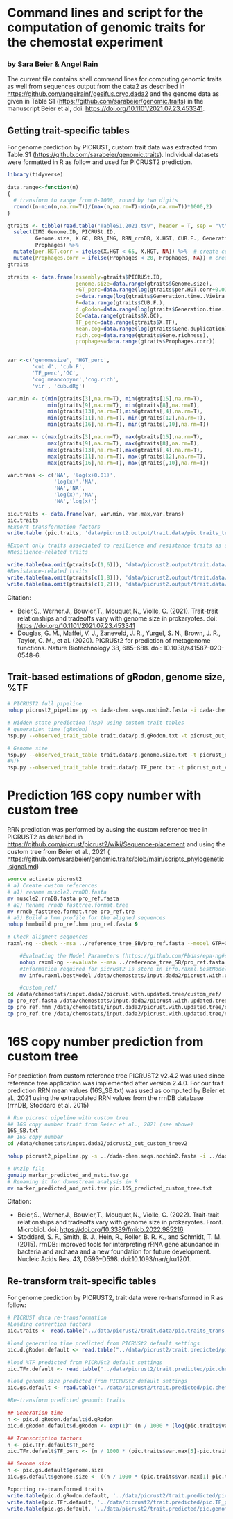 # Command lines and script for the computation of genomic traits for the chemostat experiment

### by Sara Beier & Angel Rain

The current file contains shell command lines for computing genomic traits as well from sequences output from the data2 as described in https://github.com/angelrainf/gesifus.cryo.dada2 and the genome data as given in Table S1 (https://github.com/sarabeier/genomic.traits) in the manuscript Beier et al, doi: https://doi.org/10.1101/2021.07.23.453341.


## Getting trait-specific tables 
For genome prediction by PICRUST, custom trait data was extracted from Table.S1 (https://github.com/sarabeier/genomic.traits). Individual datasets were formatted in R as follow and used for PICRUST2 prediction.

```R
library(tidyverse)

data.range<-function(n)
{
  # transform to range from 0-1000, round by two digits
  round((n-min(n,na.rm=T))/(max(n,na.rm=T)-min(n,na.rm=T))*1000,2)
}

gtraits <- tibble(read.table("TableS1.2021.tsv", header = T, sep = "\t", fill = T)) %>%
  select(IMG.Genome.ID, PICRUSt.ID,
         Genome.size, X.GC, RRN_IMG, RRN_rrnDB, X.HGT, CUB.F., Generation.time..Vieira.Silva., Generation.time..gRodon., Gene.duplication, Gene.richness, X.TF,
         Prophages) %>% 
  mutate(per.HGT.corr = ifelse(X.HGT < 65, X.HGT, NA)) %>%  # create column with %HGT values larger 65% 
  mutate(Prophages.corr = ifelse(Prophages < 20, Prophages, NA)) # create column with Prophages >2 
gtraits

ptraits <- data.frame(assembly=gtraits$PICRUSt.ID,
                      genome.size=data.range(gtraits$Genome.size),
                      HGT_perc=data.range(log(gtraits$per.HGT.corr+0.01)),
                      d=data.range(log(gtraits$Generation.time..Vieira.Silva.)),
                      F=data.range(gtraits$CUB.F.),
                      d.gRodon=data.range(log(gtraits$Generation.time..gRodon.)),
                      GC=data.range(gtraits$X.GC),
                      TF_perc=data.range(gtraits$X.TF),
                      mean.cog=data.range(log(gtraits$Gene.duplication)),
                      rich.cog=data.range(gtraits$Gene.richness),
                      prophages=data.range(gtraits$Prophages.corr))


var <-c('genomesize', 'HGT_perc', 
        'cub.d', 'cub.F',
        'TF_perc','GC',
        'cog.meancopynr','cog.rich',
        'vir', 'cub.dRg')

var.min <- c(min(gtraits[3],na.rm=T), min(gtraits[15],na.rm=T),
             min(gtraits[9],na.rm=T), min(gtraits[8],na.rm=T),
             min(gtraits[13],na.rm=T),min(gtraits[,4],na.rm=T),
             min(gtraits[11],na.rm=T), min(gtraits[12],na.rm=T),
             min(gtraits[16],na.rm=T), min(gtraits[,10],na.rm=T))

var.max <- c(max(gtraits[3],na.rm=T), max(gtraits[15],na.rm=T), 
             max(gtraits[9],na.rm=T), max(gtraits[8],na.rm=T),
             max(gtraits[13],na.rm=T),max(gtraits[,4],na.rm=T),
             max(gtraits[11],na.rm=T), max(gtraits[12],na.rm=T), 
             max(gtraits[16],na.rm=T), max(gtraits[,10],na.rm=T))

var.trans <- c('NA', 'log(x+0.01)', 
               'log(x)','NA',
               'NA','NA',
               'log(x)','NA',
               'NA','log(x)')

pic.traits <- data.frame(var, var.min, var.max,var.trans)
pic.traits
#Export transformation factors
write.table (pic.traits, 'data/picrust2.output/trait.data/pic.traits_trans.tab', sep='\t', row.names=FALSE)

#Export only traits associated to resilience and resistance traits as single files for picrust
#Resilience-related traits

write.table(na.omit(ptraits[c(1,6)]), 'data/picrust2.output/trait.data/p.d.gRodon.txt', row.names=FALSE, sep ='\t',quote=FALSE)
#Resistance-related traits
write.table(na.omit(ptraits[c(1,8)]), 'data/picrust2.output/trait.data/p.TF_perc.txt', row.names=FALSE, sep ='\t',quote=FALSE)
write.table(na.omit(ptraits[c(1,2)]), 'data/picrust2.output/trait.data/p.genome.size.txt', row.names=FALSE, sep ='\t',quote=FALSE)

```
Citation:  
* Beier,S., Werner,J., Bouvier,T., Mouquet,N., Violle, C. (2021). Trait-trait relationships and tradeoffs vary with genome size in prokaryotes. doi: https://doi.org/10.1101/2021.07.23.453341
* Douglas, G. M., Maffei, V. J., Zaneveld, J. R., Yurgel, S. N., Brown, J. R., Taylor, C. M., et al. (2020). PICRUSt2 for prediction of metagenome functions. Nature Biotechnology 38, 685–688. doi: 10.1038/s41587-020-0548-6.


## Trait-based estimations of gRodon, genome size, %TF

```bash
# PICRUST2 full pipeline
nohup picrust2_pipeline.py -s dada-chem.seqs.nochim2.fasta -i dada-chem.rcounts.ASV.2.tab --no_pathways --min_samples 0 -o picrust2_out_full -p 15 &

# Hidden state prediction (hsp) using custom trait tables
# generation time (gRodon)
hsp.py --observed_trait_table trait.data/p.d.gRodon.txt -t picrust_out_v1/out.tre -o picrust.traits/pic.dgR_predicted -n -p 10 #new

# Genome size
hsp.py --observed_trait_table trait.data/p.genome.size.txt -t picrust_out_v1/out.tre -o picrust.traits/pic.genomesize_predicted -n -p 10 #new
#%TF
hsp.py --observed_trait_table trait.data/p.TF_perc.txt -t picrust_out_v1/out.tre -o picrust.traits/pic.TF_perc_predicted -n -p 10 #new
```

# Prediction 16S copy number with custom tree

RRN prediction was performed by ausing the custom reference tree in PICRUST2 as described in https://github.com/picrust/picrust2/wiki/Sequence-placement and using the custom tree from Beier et al., 2021 ( https://github.com/sarabeier/genomic.traits/blob/main/scripts_phylogenetic.signal.md)

```bash
source activate picrust2
# a) Create custom references
# a1) rename muscle2.rrnDB.fasta
mv muscle2.rrnDB.fasta pro_ref.fasta
# a2) Rename rrndb_fasttree.format.tree
mv rrndb_fasttree.format.tree pro_ref.tre
# a3) Build a hmm profile for the aligned sequences
nohup hmmbuild pro_ref.hmm pro_ref.fasta &

# Check aligment sequences
raxml-ng --check --msa ../reference_tree_SB/pro_ref.fasta --model GTR+G --prefix T1

    #Evaluating the Model Parameters (https://github.com/Pbdas/epa-ng#setting-the-model-parameters)
    nohup raxml-ng --evaluate --msa ../reference_tree_SB/pro_ref.fasta --tree ../reference_tree_SB/pro_ref.tre --prefix info --model GTR+G+F --threads 10 &
    #Information required for picrust2 is store in info.raxml.bestModel> to be renamed > xxx.model
    mv info.raxml.bestModel /data/chemostats/input.dada2/picrust.with.updated.tree/custom_ref/custom_ref.model

    #custom_ref/
cd /data/chemostats/input.dada2/picrust.with.updated.tree/custom_ref/
cp pro_ref.fasta /data/chemostats/input.dada2/picrust.with.updated.tree/custom_ref/custom_ref.fasta
cp pro_ref.hmm /data/chemostats/input.dada2/picrust.with.updated.tree/custom_ref/custom_ref.hmm
cp pro_ref.tre /data/chemostats/input.dada2/picrust.with.updated.tree/custom_ref/custom_ref.tre
```

# 16S copy number prediction from custom tree
For prediction from custom reference tree PICRUST2 v2.4.2 was used since reference tree application was implemented after version 2.4.0. For our trait prediction RRN mean values (16S_SB.txt) was used as computed by Beier et al., 2021 using the extrapolated RRN values from the rrnDB database (rrnDB, Stoddard et al. 2015)

```bash
# Run picrust pipeline with custom tree
## 16S copy number trait from Beier et al., 2021 (see above)
16S_SB.txt
## 16S copy number
cd /data/chemostats/input.dada2/picrust2_out_custom_treev2

nohup picrust2_pipeline.py -s ../dada-chem.seqs.nochim2.fasta -i ../dada-chem.rcounts.ASV.2.tab --min_samples 0 -o picrust2_out_custom_treev2 -p 10 --ref_dir ../picrust.with.updated.tree/custom_ref/ --marker_gene_table ../picrust.with.updated.tree/trait_tables/16S_SB.txt --no_pathways --skip_minpath --edge_exponent 0 &

# Unzip file
gunzip marker_predicted_and_nsti.tsv.gz
# Renaming it for downstream analysis in R
mv marker_predicted_and_nsti.tsv pic.16S_predicted_custom_tree.txt 
```
Citation:  
* Beier,S., Werner,J., Bouvier,T., Mouquet,N., Violle, C. (2022). Trait-trait relationships and tradeoffs vary with genome size in prokaryotes. Front. Microbiol. doi: https://doi.org/10.3389/fmicb.2022.985216
* Stoddard, S. F., Smith, B. J., Hein, R., Roller, B. R. K., and Schmidt, T. M. (2015). rrnDB: improved tools for interpreting rRNA gene abundance in bacteria and archaea and a new foundation for future development. Nucleic Acids Res. 43, D593–D598. doi:10.1093/nar/gku1201.


## Re-transform trait-specific tables 
For genome prediction by PICRUST2, trait data were re-transformed in R as follow:

```R
# PICRUST data re-transformation
#Loading convertion factors
pic.traits <- read.table("../data/picrust2/trait.data/pic.traits_trans.tab", header=T, sep ='\t')

#load generation time predicted from PICRUSt2 default settings
pic.d.gRodon.default <- read.table("../data/picrust2/trait.predicted/pic.chemo10.dgR_predicted.txt", header=T)  

#load %TF predicted from PICRUSt2 default settings
pic.TFr.default <- read.table("../data/picrust2/trait.predicted/pic.chemo10.TF_perc_predicted.txt", header=T)

#load genome size predicted from PICRUSt2 default settings
pic.gs.default <- read.table("../data/picrust2/trait.predicted/pic.chemo10.genomesize_predicted.txt", header=T)

#Re-transform predicted genomic traits

## Generation time
n <- pic.d.gRodon.default$d.gRodon
pic.d.gRodon.default$d.gRodon <- exp(1)^ (n / 1000 * (log(pic.traits$var.max[10])-log(pic.traits$var.min[10])) + log(pic.traits$var.min[10])) #log(x) transformation

## Transcription factors
n <- pic.TFr.default$TF_perc
pic.TFr.default$TF_perc <- (n / 1000 * (pic.traits$var.max[5]-pic.traits$var.min[5])) + pic.traits$var.min[5] 

## Genome size
n <- pic.gs.default$genome.size
pic.gs.default$genome.size <- ((n / 1000 * (pic.traits$var.max[1]-pic.traits$var.min[1])) + pic.traits$var.min[1])/1000000 #divide by MiO to get results in Mbp

Exporting re-transformed traits
write.table(pic.d.gRodon.default, '../data/picrust2/trait.predicted/pic.d.gRodon.scaled.txt', row.names=FALSE, sep ='\t',quote=FALSE)
write.table(pic.TFr.default, '../data/picrust2/trait.predicted/pic.TF_perc.scaled.txt', row.names=FALSE, sep ='\t',quote=FALSE)
write.table(pic.gs.default, '../data/picrust2/trait.predicted/pic.genome.size.scaled.txt', row.names=FALSE, sep ='\t',quote=FALSE)
```

